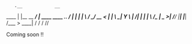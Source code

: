        .__            __                       
  ____ |  |__  __ ___/  |_  ____   ____ ___.__.
_/ ___\|  |  \|  |  \   __\/    \_/ __ <   |  |
\  \___|   Y  \  |  /|  | |   |  \  ___/\___  |
 \___  >___|  /____/ |__| |___|  /\___  > ____|
     \/     \/                 \/     \/\/     

Coming soon  !!
